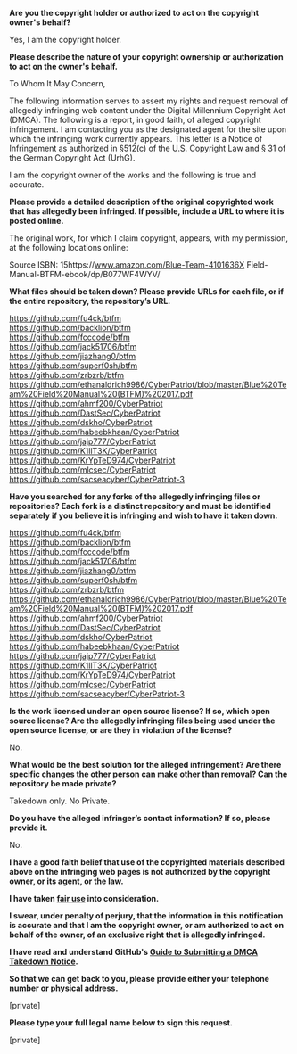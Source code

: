 **Are you the copyright holder or authorized to act on the copyright owner's behalf?**

Yes, I am the copyright holder.

**Please describe the nature of your copyright ownership or authorization to act on the owner's behalf.**

To Whom It May Concern,

The following information serves to assert my rights and request removal of allegedly infringing web content under the Digital Millennium Copyright Act (DMCA). The following is a report, in good faith, of alleged copyright infringement. I am contacting you as the designated agent for the site upon which the infringing work currently appears. This letter is a Notice of Infringement as authorized in §512(c) of the U.S. Copyright Law and § 31 of the German Copyright Act (UrhG).

I am the copyright owner of the works and the following is true and accurate.

**Please provide a detailed description of the original copyrighted work that has allegedly been infringed. If possible, include a URL to where it is posted online.**

The original work, for which I claim copyright, appears, with my permission, at the following locations online:

Source ISBN: 15https://www.amazon.com/Blue-Team-4101636X
Field-Manual-BTFM-ebook/dp/B077WF4WYV/

**What files should be taken down? Please provide URLs for each file, or if the entire repository, the repository’s URL.**

https://github.com/fu4ck/btfm  
https://github.com/backlion/btfm  
https://github.com/fcccode/btfm  
https://github.com/jack51706/btfm  
https://github.com/jiazhang0/btfm  
https://github.com/superf0sh/btfm  
https://github.com/zrbzrb/btfm  
https://github.com/ethanaldrich9986/CyberPatriot/blob/master/Blue%20Team%20Field%20Manual%20(BTFM)%202017.pdf  
https://github.com/ahmf200/CyberPatriot  
https://github.com/DastSec/CyberPatriot  
https://github.com/dskho/CyberPatriot  
https://github.com/habeebkhaan/CyberPatriot  
https://github.com/jajp777/CyberPatriot  
https://github.com/K1llT3K/CyberPatriot  
https://github.com/KrYpTeD974/CyberPatriot  
https://github.com/mlcsec/CyberPatriot  
https://github.com/sacseacyber/CyberPatriot-3  
  
**Have you searched for any forks of the allegedly infringing files or repositories? Each fork is a distinct repository and must be identified separately if you believe it is infringing and wish to have it taken down.**  
  
https://github.com/fu4ck/btfm  
https://github.com/backlion/btfm  
https://github.com/fcccode/btfm  
https://github.com/jack51706/btfm  
https://github.com/jiazhang0/btfm  
https://github.com/superf0sh/btfm  
https://github.com/zrbzrb/btfm  
https://github.com/ethanaldrich9986/CyberPatriot/blob/master/Blue%20Team%20Field%20Manual%20(BTFM)%202017.pdf  
https://github.com/ahmf200/CyberPatriot  
https://github.com/DastSec/CyberPatriot  
https://github.com/dskho/CyberPatriot  
https://github.com/habeebkhaan/CyberPatriot  
https://github.com/jajp777/CyberPatriot  
https://github.com/K1llT3K/CyberPatriot  
https://github.com/KrYpTeD974/CyberPatriot  
https://github.com/mlcsec/CyberPatriot  
https://github.com/sacseacyber/CyberPatriot-3  

**Is the work licensed under an open source license? If so, which open source license? Are the allegedly infringing files being used under the open source license, or are they in violation of the license?**

No.

**What would be the best solution for the alleged infringement? Are there specific changes the other person can make other than removal? Can the repository be made private?**

Takedown only. No Private.

**Do you have the alleged infringer’s contact information? If so, please provide it.**

No.

**I have a good faith belief that use of the copyrighted materials described above on the infringing web pages is not authorized by the copyright owner, or its agent, or the law.**

**I have taken <a href="https://www.lumendatabase.org/topics/22">fair use</a> into consideration.**

**I swear, under penalty of perjury, that the information in this notification is accurate and that I am the copyright owner, or am authorized to act on behalf of the owner, of an exclusive right that is allegedly infringed.**

**I have read and understand GitHub's <a href="https://help.github.com/articles/guide-to-submitting-a-dmca-takedown-notice/">Guide to Submitting a DMCA Takedown Notice</a>.**

**So that we can get back to you, please provide either your telephone number or physical address.**

[private]  

**Please type your full legal name below to sign this request.**

[private]  
